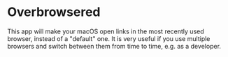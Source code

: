 # Overbrowsered
This app will make your macOS open links in the most recently used browser, instead of a "default" one. It is very useful if you use multiple browsers and switch between them from time to time, e.g. as a developer.
